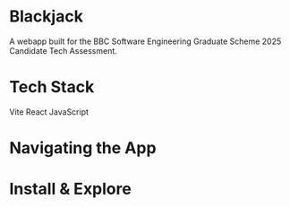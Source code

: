 # Blackjack
A webapp built for the BBC Software Engineering Graduate Scheme 2025 Candidate Tech Assessment.

# Tech Stack
Vite
React
JavaScript

# Navigating the App

# Install & Explore